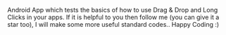 Android App which tests the basics of how to use Drag & Drop and Long Clicks in your apps. If it is helpful to you then follow me (you can give it a star too), I will make some more useful standard codes.. Happy Coding :)